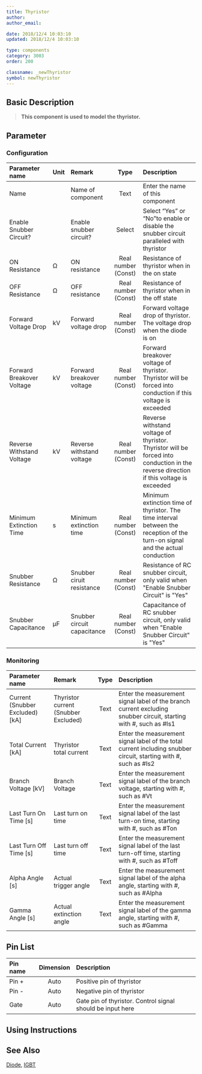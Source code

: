 ```yaml
---
title: Thyristor
author: 
author_email:

date: 2018/12/4 10:03:10
updated: 2018/12/4 10:03:10

type: components
category: 3003
order: 200

classname: _newThyristor
symbol: newThyristor
---
```

## Basic Description


> **This component is used to model the thyristor.**

## Parameter
### Configuration
| Parameter name | Unit | Remark | Type | Description |
| :--- | :--- | :--- | :--: | :--- |
| Name |  | Name of component | Text | Enter the name of this component |
| Enable Snubber Circuit? |  | Enable snubber circuit? | Select | Select “Yes” or “No”to enable or disable the snubber circuit paralleled with thyristor |
| ON Resistance | Ω | ON resistance | Real number (Const) | Resistance of thyristor when in the on state |
| OFF Resistance | Ω | OFF resistance | Real number (Const) | Resistance of thyristor when in the off state |
| Forward Voltage Drop | kV | Forward voltage drop | Real number (Const) | Forward voltage drop of thyristor. The voltage drop when the diode is on |
| Forward Breakover Voltage | kV | Forward breakover voltage | Real number (Const) | Forward breakover voltage of thyristor. Thyristor will be forced into conduction if this voltage is exceeded |
| Reverse Withstand Voltage | kV | Reverse withstand voltage | Real number (Const) | Reverse withstand voltage of thyristor. Thyristor will be forced into conduction in the reverse direction if this voltage is exceeded |
| Minimum Extinction Time | s | Minimum extinction time | Real number (Const) | Minimum extinction time of thyristor. The time interval between the reception of the turn-on signal and the actual conduction |
| Snubber Resistance | Ω | Snubber ciruit resistance | Real number (Const) | Resistance of RC snubber circuit, only valid when "Enable Snubber Circuit" is "Yes" |
| Snubber Capacitance | μF | Snubber circuit capacitance | Real number (Const) | Capacitance of RC snubber circuit, only valid when "Enable Snubber Circuit" is "Yes" |

### Monitoring
| Parameter name | Remark | Type | Description |
| :--- | :--- | :--: | :--- |
| Current (Snubber Excluded) \[kA\] | Thyristor current (Snubber Excluded) | Text | Enter the measurement signal label of the branch current excluding snubber circuit, starting with #, such as #Is1 |
| Total Current \[kA\] | Thyristor total current | Text | Enter the measurement signal label of the total current including snubber circuit, starting with #, such as #Is2 |
| Branch Voltage \[kV\] | Branch Voltage | Text | Enter the measurement signal label of the branch voltage, starting with #, such as #Vt |
| Last Turn On Time \[s\] | Last turn on time | Text | Enter the measurement signal label of the last turn-on time, starting with #, such as #Ton |
| Last Turn Off Time \[s\] | Last turn off time | Text | Enter the measurement signal label of the last turn-off time, starting with #, such as #Toff |
| Alpha Angle \[s\] | Actual trigger angle | Text | Enter the measurement signal label of the alpha angle, starting with #, such as #Alpha |
| Gamma Angle \[s\] | Actual extinction angle | Text | Enter the measurement signal label of the gamma angle, starting with #, such as #Gamma |


## Pin List

| Pin name | Dimension | Description |
| :--- | :--:  | :--- |
| Pin + | Auto | Positive pin of thyristor |
| Pin - | Auto | Negative pin of thyristor |
| Gate | Auto | Gate pin of thyristor. Control signal should be input here |

## Using Instructions



## See Also

[Diode](comp_newDiode.md), [IGBT](comp_newIGBT.md)
